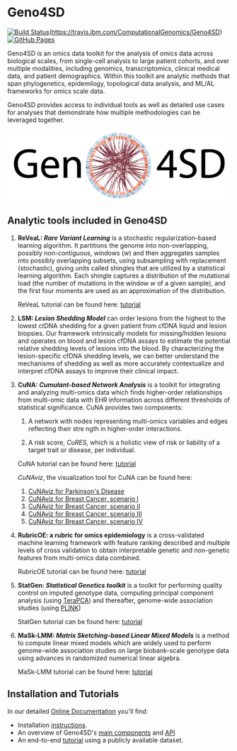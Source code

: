 # Geno4SD


[![Build Status](https://github.com/BiomedSciAI/Geno4SD/actions/workflows/workflow.yml/badge.svg)](https://github.com/BiomedSciAI/Geno4SD/actions/workflows/workflow.yml)(https://travis.ibm.com/ComputationalGenomics/Geno4SD)
[![GitHub Pages](https://img.shields.io/badge/docs-sphinx-blue)](https://biomedsciai.github.io/Geno4SD/)


Geno4SD is an omics data toolkit for the analysis of omics data across biological scales, from single-cell analysis to large patient cohorts, and over multiple modalities, including genomics, transcriptomics, clinical medical data, and patient demographics. Within this toolkit are analytic methods that span phylogenetics, epidemilogy, topological data analysis, and ML/AL frameworks for omics scale data.

Geno4SD provides access to individual tools as well as detailed use cases for analyses that demonstrate how multiple methodologies can be leveraged together.

![Geno4SD](docs/img/Geno4SD.png)

## Analytic tools included in Geno4SD

1.  **ReVeaL: _Rare Variant Learning_** is a stochastic regularization-based learning algorithm. It partitions the genome into non-overlapping, possibly non-contiguous, windows (_w_) and then aggregates samples into possibly overlapping subsets, using subsampling with replacement (stochastic), giving units called shingles that are utilized by a statistical learning algorithm. Each shingle captures a distribution of the mutational load (the number of mutations in the window _w_ of a given sample), and the first four moments are used as an approximation of the distribution.

    ReVeaL tutorial can be found here: [tutorial](https://github.com/BiomedSciAI/Geno4SD/blob/main/tutorials/ReVeaL.ipynb)

2. **LSM: _Lesion Shedding Model_** can order lesions from the highest to the lowest ctDNA shedding for a given patient from cfDNA liquid and lesion biopsies. Our framework intrinsically models for missing/hidden lesions and operates on blood and lesion cfDNA assays to estimate the potential relative shedding levels of lesions into the blood. By characterizing the lesion-specific cfDNA shedding levels, we can better understand the mechanisms of shedding as well as more accurately contextualize and interpret cfDNA assays to improve their clinical impact.

3. **CuNA:  _Cumulant-based Network Analysis_** is a toolkit for integrating and analyzing multi-omics data which finds higher-order relationships from multi-omic data with EHR information across different thresholds of statistical significance.
CuNA provides two components:
        
    1. A network with nodes representing multi-omics variables and edges reflecting their stre
ngth in higher-order interactions.

    2. A risk score, *CuRES*, which is a holistic view of risk or liability of a target trait or
 disease, per individual.

   CuNA tutorial can be found here: [tutorial](https://github.com/ComputationalGenomics/Geno4SD/blob/main/tutorials/CuNA.ipynb)

   *CuNAviz*, the visualization tool for CuNA can be found here: 
   
   1. [CuNAviz for Parkinson's Disease](https://rawcdn.githack.com/BiomedSciAI/Geno4SD/98784437396363a680e7ecac9d98509793f48cfc/docs/data/cunaviz_demo.html)
   2. [CuNAviz for Breast Cancer, scenario I](https://rawcdn.githack.com/BiomedSciAI/Geno4SD/8d8036b760c2fa486423681a0549ed204eb48380/docs/data/cunaviz_False_25.html)
   3. [CuNAviz for Breast Cancer, scenario II](https://rawcdn.githack.com/BiomedSciAI/Geno4SD/8d8036b760c2fa486423681a0549ed204eb48380/docs/data/cunaviz_False_50.html)
   4. [CuNAviz for Breast Cancer, scenario III](https://rawcdn.githack.com/BiomedSciAI/Geno4SD/8d8036b760c2fa486423681a0549ed204eb48380/docs/data/cunaviz_True_25.html)
   5. [CuNAviz for Breast Cancer, scenario IV](https://rawcdn.githack.com/BiomedSciAI/Geno4SD/8d8036b760c2fa486423681a0549ed204eb48380/docs/data/cunaviz_True_25.html)

3. **RubricOE: a rubric for omics epidemiology** is a cross-validated  machine learning framework with feature ranking described and multiple levels of cross validation to obtain interpretable genetic and non-genetic features from multi-omics data combined.

   RubricOE tutorial can be found here: [tutorial](https://github.com/BiomedSciAI/Geno4SD/blob/main/tutorials/RubricOE.ipynb)
   
4. **StatGen: _Statistical Genetics toolkit_** is a toolkit for performing quality control on imputed genotype data, computing principal component analysis (using [TeraPCA](https://github.com/aritra90/TeraPCA)) and thereafter, genome-wide association studies (using [PLINK]( https://www.cog-genomics.org/plink/2.0/))
   
   StatGen tutorial can be found here: [tutorial](https://github.com/BiomedSciAI/Geno4SD/blob/main/tutorials/StatGen.ipynb)
   
5. **MaSk-LMM: _Matrix Sketching-based Linear Mixed Models_** is a method to compute linear mixed models which are widely used to perform genome-wide association studies on large biobank-scale genotype data using advances in randomized numerical linear algebra. 

   MaSk-LMM tutorial can be found here: [tutorial](https://github.com/BiomedSciAI/Geno4SD/blob/main/tutorials/MaSkLMM_tutorial.ipynb)
   
## Installation and Tutorials
In our detailed [Online Documentation](https://biomedsciai.github.io/Geno4SD/) you'll find:
* Installation [instructions](https://biomedsciai.github.io/Geno4SD/source/installation.html#install-geno4sd).  
* An overview of Geno4SD's [main components](https://biomedsciai.github.io/Geno4SD/source/overview.html) and [API](https://biomedsciai.github.io/Geno4SD/api/geno4sd.html)
* An end-to-end [tutorial](https://biomedsciai.github.io/Geno4SD/source/tutorial.html) using a publicly available dataset.

